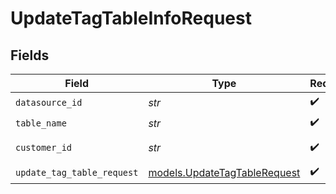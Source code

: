 # UpdateTagTableInfoRequest


## Fields

| Field                                                              | Type                                                               | Required                                                           | Description                                                        |
| ------------------------------------------------------------------ | ------------------------------------------------------------------ | ------------------------------------------------------------------ | ------------------------------------------------------------------ |
| `datasource_id`                                                    | *str*                                                              | :heavy_check_mark:                                                 | N/A                                                                |
| `table_name`                                                       | *str*                                                              | :heavy_check_mark:                                                 | N/A                                                                |
| `customer_id`                                                      | *str*                                                              | :heavy_check_mark:                                                 | Customer ID                                                        |
| `update_tag_table_request`                                         | [models.UpdateTagTableRequest](../models/updatetagtablerequest.md) | :heavy_check_mark:                                                 | N/A                                                                |